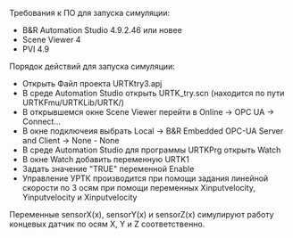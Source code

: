 Требования к ПО для запуска симуляции:
- B&R Automation Studio 4.9.2.46 или новее
- Scene Viewer 4
- PVI 4.9

Порядок действий для запуска симуляции:
- Открыть Файл проекта URTKtry3.apj
- В среде Automation Studio открыть URTK_try.scn (находится по пути URTKFmu/URTKLib/URTK/)
- В открывшемся окне Scene Viewer перейти в Online -> OPC UA -> Connect...
- В окне подключеия выбрать Local -> B&R Embedded OPC-UA Server and Client -> None - None
- В среде Automation Studio для программы URTKPrg открыть Watch
- В окне Watch добавить переменную URTK1
- Задать значение "TRUE" переменной Enable
- Управление УРТК производится при помощи задания линейной скорости по 3 осям при помощи переменных Xinputvelocity, Yinputvelocity и Xinputvelocity

Переменные sensorX(x), sensorY(x) и sensorZ(x) симулируют работу концевых датчик по осям X, Y и Z соответственно.
